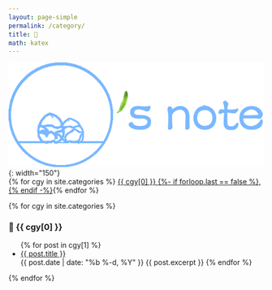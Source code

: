 ```yaml
---
layout: page-simple
permalink: /category/
title: 📑
math: katex
---
```

![logo](./assets/logo.png){: width="150"}<br>
{% for cgy in site.categories %} <a class="post-list-heading" href="#{{ cgy[0] | slugify }}">{{ cgy[0] }} {%- if forloop.last == false %},{% endif -%}</a>{% endfor %}

{% for cgy in site.categories %}
  <h3 id="{{ cgy[0] | slugify }}">📑 {{ cgy[0] }}</h3>
  <ul>
    {% for post in cgy[1] %}
      <li><a class="post-link" href="{{ site.baseurl }}{{ post.url }}">{{ post.title }}</a></li>
      {{ post.date | date: "%b %-d, %Y" }}
      {{ post.excerpt }}
    {% endfor %}
  </ul>
{% endfor %}
